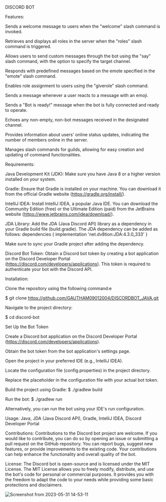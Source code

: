 DISCORD BOT
    
Features:
    
 Sends a welcome message to users when the "welcome" slash command is invoked.

 Retrieves and displays all roles in the server when the "roles" slash command is triggered.
 
 Allows users to send custom messages through the bot using the "say" slash command, with the option to specify the target channel.

 Responds with predefined messages based on the emote specified in the "emote" slash command.

 Enables role assignment to users using the "giverole" slash command.

 Sends a message whenever a user reacts to a message with an emoji.
    
 Sends a "Bot is ready!" message when the bot is fully connected and ready to operate.

 Echoes any non-empty, non-bot messages received in the designated channel.

 Provides information about users' online status updates, indicating the number of members online in the server.

 Manages slash commands for guilds, allowing for easy creation and updating of command functionalities.   


Requirements: 


 Java Development Kit (JDK): Make sure you have Java 8 or a higher version installed on your system.

 Gradle: Ensure that Gradle is installed on your machine. You can download it from the official Gradle website (https://gradle.org/install/).

 IntelliJ IDEA: Install IntelliJ IDEA, a popular Java IDE. You can download the Community Edition (free) or the Ultimate Edition (paid) from the JetBrains website      (https://www.jetbrains.com/idea/download/).

  JDA Library: Add the JDA (Java Discord API) library as a dependency in your Gradle build file (build.gradle). The JDA dependency can be added as follows:
 dependencies {
     implementation 'net.dv8tion:JDA:4.3.0_333'
 }

 Make sure to sync your Gradle project after adding the dependency.

 Discord Bot Token: Obtain a Discord bot token by creating a bot application on the Discord Developer Portal (https://discord.com/developers/applications). This token is required to authenticate your bot  with the Discord API.


Installation:


 Clone the repository using the following command:e

 $ git clone https://github.com/GAUTHAM09012004/DISCORDBOT_JAVA.git
 
 Navigate to the project directory:

 $ cd discord-bot

 Set Up the Bot Token

 Create a Discord bot application on the Discord Developer Portal (https://discord.com/developers/applications).

 Obtain the bot token from the bot application's settings page.

 Open the project in your preferred IDE (e.g., IntelliJ IDEA).

 Locate the configuration file (config.properties) in the project directory.

 Replace the placeholder <your-bot-token> in the configuration file with your actual bot token.

 Build the project using Gradle:
 $ ./gradlew build

 Run the bot:
 $ ./gradlew run

 Alternatively, you can run the bot using your IDE's run configuration.
    
Usage:
Java,
JDA (Java Discord API),
Gradle,
IntelliJ IDEA,
Discord Developer Portal
    
Contributions: 
Contributions to the Discord bot project are welcome. If you would like to contribute, you can do so by opening an issue or submitting a pull request on the GitHub repository. You can report bugs, suggest new features, or provide improvements to the existing code. Your contributions can help enhance the functionality and overall quality of the bot. 

License: 
The Discord bot is open-source and is licensed under the MIT License. The MIT License allows you to freely modify, distribute, and use the bot's code for personal or commercial purposes. It provides you with the freedom to adapt the code to your needs while providing some basic protections and disclaimers.
    
    
![Screenshot from 2023-05-31 14-53-11](https://github.com/GAUTHAM09012004/DISCORDBOT_JAVA/assets/121389039/8629eff6-8e81-4ac1-95d9-5c100d256501)
 
    
    
